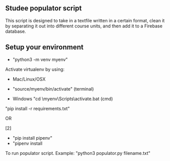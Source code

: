 ## Studee populator script

This script is designed to take in a textfile written in a certain format, clean it by separating it out into different course units, and then add it to a Firebase database.

## Setup your environment

- "python3 -m venv myenv"

Activate virtualenv by using:
* Mac/Linux/OSX
- "source/myenv/bin/activate" (terminal)

* Windows
"cd \myenv\Scripts\activate.bat (cmd)

"pip install -r requirements.txt"

OR

[2]
- "pip install pipenv"
- "pipenv install


To run populator script.
Example:
"python3 populator.py filename.txt"